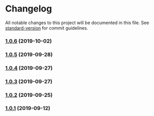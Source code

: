 # Changelog

All notable changes to this project will be documented in this file. See [standard-version](https://github.com/conventional-changelog/standard-version) for commit guidelines.

### [1.0.6](https://github.com/CrowdStrike/faltest/compare/eslint-plugin-faltest@1.0.5...1.0.6) (2019-10-02)

### [1.0.5](https://github.com/CrowdStrike/faltest/compare/eslint-plugin-faltest@1.0.4...1.0.5) (2019-09-28)

### [1.0.4](https://github.com/CrowdStrike/faltest/compare/eslint-plugin-faltest@1.0.3...1.0.4) (2019-09-27)

### [1.0.3](https://github.com/CrowdStrike/faltest/compare/eslint-plugin-faltest@1.0.2...1.0.3) (2019-09-27)

### [1.0.2](https://github.com/CrowdStrike/faltest/compare/eslint-plugin-faltest@1.0.1...1.0.2) (2019-09-25)

### [1.0.1](https://github.com/CrowdStrike/faltest/compare/eslint-plugin-faltest@1.0.0...1.0.1) (2019-09-12)
